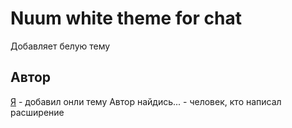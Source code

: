 # Nuum white theme for chat

Добавляет белую тему

## Автор

[Я](https://github.com/s3rxio) - добавил онли тему
Автор найдись... - человек, кто написал расширение
